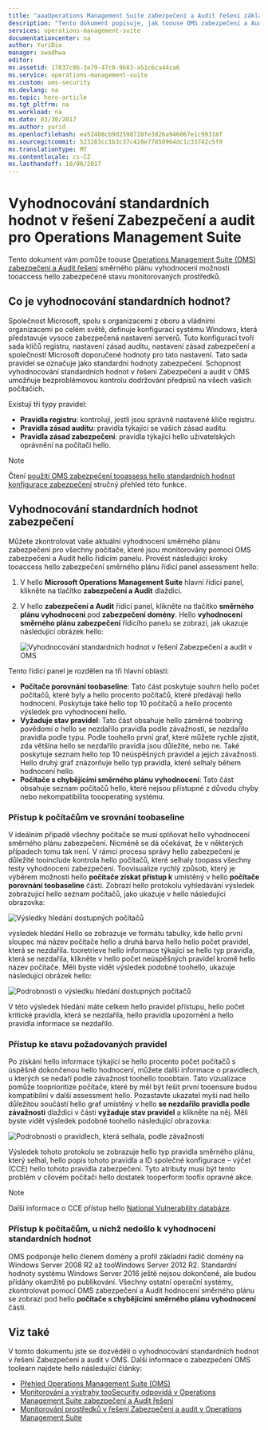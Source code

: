```yaml
---
title: "aaaOperations Management Suite zabezpečení a Audit řešení základní | Microsoft Docs"
description: "Tento dokument popisuje, jak toouse OMS zabezpečení a Audit řešení tooperform směrného plánu hodnocení všech monitorovaných počítačů za účelem dodržování předpisů a zabezpečení."
services: operations-management-suite
documentationcenter: na
author: YuriDio
manager: swadhwa
editor: 
ms.assetid: 17837c8b-3e79-47c0-9b83-a51c6ca44ca6
ms.service: operations-management-suite
ms.custom: oms-security
ms.devlang: na
ms.topic: hero-article
ms.tgt_pltfrm: na
ms.workload: na
ms.date: 03/30/2017
ms.author: yurid
ms.openlocfilehash: ea52408cb9d2598728fe3826a946067e1c99318f
ms.sourcegitcommit: 523283cc1b3c37c428e77850964dc1c33742c5f0
ms.translationtype: MT
ms.contentlocale: cs-CZ
ms.lasthandoff: 10/06/2017
---
```

# <a name="baseline-assessment-in-operations-management-suite-security-and-audit-solution"></a>Vyhodnocování standardních hodnot v řešení Zabezpečení a audit pro Operations Management Suite
Tento dokument vám pomůže toouse [Operations Management Suite (OMS) zabezpečení a Audit řešení](operations-management-suite-overview.md) směrného plánu vyhodnocení možnosti tooaccess hello zabezpečené stavu monitorovaných prostředků.

## <a name="what-is-baseline-assessment"></a>Co je vyhodnocování standardních hodnot?
Společnost Microsoft, spolu s organizacemi z oboru a vládními organizacemi po celém světě, definuje konfiguraci systému Windows, která představuje vysoce zabezpečená nastavení serverů. Tuto konfiguraci tvoří sada klíčů registru, nastavení zásad auditu, nastavení zásad zabezpečení a společností Microsoft doporučené hodnoty pro tato nastavení. Tato sada pravidel se označuje jako standardní hodnoty zabezpečení. Schopnost vyhodnocování standardních hodnot v řešení Zabezpečení a audit v OMS umožňuje bezproblémovou kontrolu dodržování předpisů na všech vašich počítačích. 

Existují tři typy pravidel:

* **Pravidla registru**: kontrolují, jestli jsou správně nastavené klíče registru.
* **Pravidla zásad auditu**: pravidla týkající se vašich zásad auditu.
* **Pravidla zásad zabezpečení**: pravidla týkající hello uživatelských oprávnění na počítači hello.

> [!NOTE]
> Čtení [použití OMS zabezpečení tooassess hello standardních hodnot konfigurace zabezpečení](https://blogs.technet.microsoft.com/msoms/2016/08/12/use-oms-security-to-assess-the-security-configuration-baseline/) stručný přehled této funkce.
> 
> 

## <a name="security-baseline-assessment"></a>Vyhodnocování standardních hodnot zabezpečení
Můžete zkontrolovat vaše aktuální vyhodnocení směrného plánu zabezpečení pro všechny počítače, které jsou monitorovány pomocí OMS zabezpečení a Audit hello řídicím panelu.  Provést následující kroky tooaccess hello zabezpečení směrného plánu řídicí panel assessment hello:

1. V hello **Microsoft Operations Management Suite** hlavní řídicí panel, klikněte na tlačítko **zabezpečení a Audit** dlaždici.
2. V hello **zabezpečení a Audit** řídicí panel, klikněte na tlačítko **směrného plánu vyhodnocení** pod **zabezpečení domény**. Hello **vyhodnocení směrného plánu zabezpečení** řídicího panelu se zobrazí, jak ukazuje následující obrázek hello:
   
    ![Vyhodnocování standardních hodnot v řešení Zabezpečení a audit v OMS](./media/oms-security-baseline/oms-security-baseline-fig1.png)

Tento řídicí panel je rozdělen na tři hlavní oblasti:

* **Počítače porovnání toobaseline**: Tato část poskytuje souhrn hello počet počítačů, které byly a hello procento počítačů, které předávají hello hodnocení. Poskytuje také hello top 10 počítačů a hello procento výsledek pro vyhodnocení hello.
* **Vyžaduje stav pravidel**: Tato část obsahuje hello záměrné toobring povědomí o hello se nezdařilo pravidla podle závažnosti, se nezdařilo pravidla podle typu. Podle toohello první graf, které můžete rychle zjistit, zda většina hello se nezdařilo pravidla jsou důležité, nebo ne. Také poskytuje seznam hello top 10 neúspěšných pravidel a jejich závažnosti. Hello druhý graf znázorňuje hello typ pravidla, které selhaly během hodnocení hello. 
* **Počítače s chybějícími směrného plánu vyhodnocení**: Tato část obsahuje seznam počítačů hello, které nejsou přístupné z důvodu chyby nebo nekompatibilita toooperating systému. 

### <a name="accessing-computers-compared-toobaseline"></a>Přístup k počítačům ve srovnání toobaseline
V ideálním případě všechny počítače se musí splňovat hello vyhodnocení směrného plánu zabezpečení. Nicméně se dá očekávat, že v některých případech tomu tak není. V rámci procesu správy hello zabezpečení je důležité tooinclude kontrola hello počítačů, které selhaly toopass všechny testy vyhodnocení zabezpečení. Toovisualize rychlý způsob, který je výběrem možnosti hello **počítače získat přístup k** umístěný v hello **počítače porovnání toobaseline** části. Zobrazí hello protokolu vyhledávání výsledek zobrazující hello seznam počítačů, jako ukazuje v hello následující obrazovka:

![Výsledky hledání dostupných počítačů](./media/oms-security-baseline/oms-security-baseline-fig2.png)

výsledek hledání Hello se zobrazuje ve formátu tabulky, kde hello první sloupec má název počítače hello a druhá barva hello hello počet pravidel, která se nezdařila. tooretrieve hello informace týkající se hello typ pravidla, která se nezdařila, klikněte v hello počet neúspěšných pravidel kromě hello název počítače. Měli byste vidět výsledek podobné toohello, ukazuje následující obrázek hello:

![Podrobnosti o výsledku hledání dostupných počítačů](./media/oms-security-baseline/oms-security-baseline-fig3.png)

V této výsledek hledání máte celkem hello pravidel přístupu, hello počet kritické pravidla, která se nezdařila, hello pravidla upozornění a hello pravidla informace se nezdařilo.

### <a name="accessing-required-rules-status"></a>Přístup ke stavu požadovaných pravidel
Po získání hello informace týkající se hello procento počet počítačů s úspěšně dokončenou hello hodnocení, můžete další informace o pravidlech, u kterých se nedaří podle závažnost toohello tooobtain. Tato vizualizace pomůže tooprioritize počítače, které by měl být řešit první tooensure budou kompatibilní v další assessment hello. Pozastavte ukazatel myši nad hello důležitou součástí hello graf umístěný v hello **se nezdařilo pravidla podle závažnosti** dlaždici v části **vyžaduje stav pravidel** a klikněte na něj. Měli byste vidět výsledek podobné toohello následující obrazovka:

![Podrobnosti o pravidlech, která selhala, podle závažnosti](./media/oms-security-baseline/oms-security-baseline-fig4.png) 

Výsledek tohoto protokolu se zobrazuje hello typ pravidla směrného plánu, který selhal, hello popis tohoto pravidla a ID společné konfigurace – výčet (CCE) hello tohoto pravidla zabezpečení. Tyto atributy musí být tento problém v cílovém počítači hello dostatek tooperform toofix opravné akce.

> [!NOTE]
> Další informace o CCE přístup hello [National Vulnerability databáze](https://nvd.nist.gov/cce/index.cfm).
> 
> 

### <a name="accessing-computers-missing-baseline-assessment"></a>Přístup k počítačům, u nichž nedošlo k vyhodnocení standardních hodnot
OMS podporuje hello členem domény a profil základní řadič domény na Windows Server 2008 R2 až tooWindows Server 2012 R2. Standardní hodnoty systému Windows Server 2016 ještě nejsou dokončené, ale budou přidány okamžitě po publikování. Všechny ostatní operační systémy, zkontrolovat pomocí OMS zabezpečení a Audit hodnocení směrného plánu se zobrazí pod hello **počítače s chybějícími směrného plánu vyhodnocení** části.

## <a name="see-also"></a>Viz také
V tomto dokumentu jste se dozvěděli o vyhodnocování standardních hodnot v řešení Zabezpečení a audit v OMS. Další informace o zabezpečení OMS toolearn najdete hello následující články:

* [Přehled Operations Management Suite (OMS)](operations-management-suite-overview.md)
* [Monitorování a výstrahy tooSecurity odpovídá v Operations Management Suite zabezpečení a Audit řešení](oms-security-responding-alerts.md)
* [Monitorování prostředků v řešení Zabezpečení a audit v Operations Management Suite](oms-security-monitoring-resources.md)

